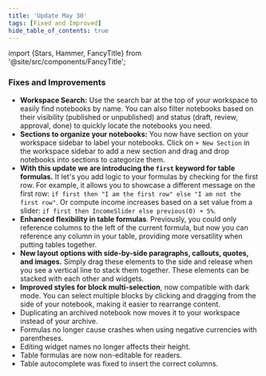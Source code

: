 ```yaml
---
title: 'Update May 30'
tags: [Fixed and Improved]
hide_table_of_contents: true
---
```


import {Stars, Hammer, FancyTitle} from '@site/src/components/FancyTitle';

### <FancyTitle icon={Hammer}>Fixes and Improvements</FancyTitle>

- **Workspace Search:** Use the search bar at the top of your workspace to easily find notebooks by name. You can also filter notebooks based on their visibility (published or unpublished) and status (draft, review, approval, done) to quickly locate the notebooks you need.
- **Sections to organize your notebooks:** You now have section on your workspace sidebar to label your notebooks. Click on `+ New Section` in the workspace sidebar to add a new section and drag and drop notebooks into sections to categorize them.
- **With this update we are introducing the `first` keyword for table formulas.** It let's you add logic to your formulas by checking for the first row. For example, it allows you to showcase a different message on the first row: `if first then "I am the first row" else "I am not the first row"`. Or compute income increases based on a set value from a slider: `if first then IncomeSlider else previous(0) + 5%`.
- **Enhanced flexibility in table formulas**. Previously, you could only reference columns to the left of the current formula, but now you can reference any column in your table, providing more versatility when putting tables together.
- **New layout options with side-by-side paragraphs, callouts, quotes, and images.** Simply drag these elements to the side and release when you see a vertical line to stack them together. These elements can be stacked with each other and widgets.
- **Improved styles for block multi-selection**, now compatible with dark mode. You can select multiple blocks by clicking and dragging from the side of your notebook, making it easier to rearrange content.
- Duplicating an archived notebook now moves it to your workspace instead of your archive.
- Formulas no longer cause crashes when using negative currencies with parentheses.
- Editing widget names no longer affects their height.
- Table formulas are now non-editable for readers.
- Table autocomplete was fixed to insert the correct columns.
